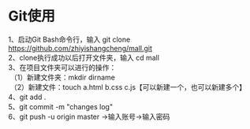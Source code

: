 # Git使用
1、启动Git Bash命令行，输入 git clone https://github.com/zhiyishangcheng/mall.git <br/>
2、clone执行成功以后打开文件夹，输入 cd mall <br/>
3、在项目文件夹可以进行的操作：<br/>
  （1）新建文件夹：mkdir dirname <br/>
  （2）新建文件：touch a.html b.css c.js【可以新建一个，也可以新建多个】 <br/>
4、git add . <br/>
5、git commit -m "changes log" <br/>
6、git push -u origin master ->输入账号->输入密码
